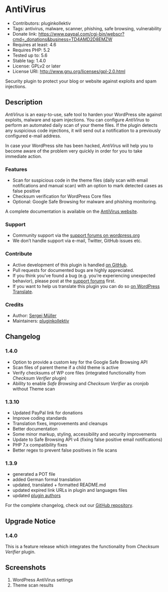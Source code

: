 # AntiVirus #
* Contributors:      pluginkollektiv
* Tags:              antivirus, malware, scanner, phishing, safe browsing, vulnerability
* Donate link:       https://www.paypal.com/cgi-bin/webscr?cmd=_donations&business=TD4AMD2D8EMZW
* Requires at least: 4.6
* Requires PHP:      5.2
* Tested up to:      5.6
* Stable tag:        1.4.0
* License:           GPLv2 or later
* License URI:       http://www.gnu.org/licenses/gpl-2.0.html

Security plugin to protect your blog or website against exploits and spam injections.

## Description ##
*AntiVirus* is an easy-to-use, safe tool to harden your WordPress site against exploits, malware and spam injections.
You can configure *AntiVirus* to perform an automated daily scan of your theme files. If the plugin detects any suspicious code injections, it will send out a notification to a previously configured e-mail address.

In case your WordPress site has been hacked, *AntiVirus* will help you to become aware of the problem very quickly in order for you to take immediate action.

### Features ###
* Scan for suspicious code in the theme files (daily scan with email notifications and manual scan) with an option to mark detected cases as false positive
* Checksum verification for WordPress Core files
* Optional: Google Safe Browsing for malware and phishing monitoring.

A complete documentation is available on the [AntiVirus website](https://antivirus.pluginkollektiv.org/documentation/).

### Support ###
* Community support via the [support forums on wordpress.org](https://wordpress.org/support/plugin/antivirus)
* We don’t handle support via e-mail, Twitter, GitHub issues etc.

### Contribute ###
* Active development of this plugin is handled [on GitHub](https://github.com/pluginkollektiv/antivirus).
* Pull requests for documented bugs are highly appreciated.
* If you think you’ve found a bug (e.g. you’re experiencing unexpected behavior), please post at the [support forums](https://wordpress.org/support/plugin/antivirus) first.
* If you want to help us translate this plugin you can do so [on WordPress Translate](https://translate.wordpress.org/projects/wp-plugins/antivirus).

### Credits ###
* Author: [Sergej Müller](https://sergejmueller.github.io/)
* Maintainers: [pluginkollektiv](https://pluginkollektiv.org)


## Changelog ##

### 1.4.0 ###
* Option to provide a custom key for the Google Safe Browsing API
* Scan files of parent theme if a child theme is active
* Verify checksums of WP core files (integrated functionality from _Checksum Verifier_ plugin)
* Ability to enable _Safe Browsing_ and _Checksum Verifier_ as cronjob without Theme scan

### 1.3.10 ###
* Updated PayPal link for donations
* Improve coding standards
* Translation fixes, improvements and cleanups
* Better documentation
* Some minor markup, styling, accessibility and security improvements
* Update to Safe Browsing API v4 (fixing false positive email notifications)
* PHP 7.x compatibility fixes
* Better regex to prevent false positives in file scans

### 1.3.9 ###
* generated a POT file
* added German formal translation
* updated, translated + formatted README.md
* updated expired link URLs in plugin and languages files
* updated [plugin authors](https://gist.github.com/glueckpress/f058c0ab973d45a72720)

For the complete changelog, check out our [GitHub repository](https://github.com/pluginkollektiv/antivirus).

## Upgrade Notice ##

### 1.4.0 ###
This is a feature release which integrates the functionality from _Checksum Verifier_ plugin.

## Screenshots ##
1. WordPress AntiVirus settings
2. Theme scan results
